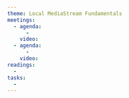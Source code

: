 ```yaml
---
theme: Local MediaStream Fundamentals
meetings:
  - agenda:
      -
    video:
  - agenda:
      -
    video:
readings:
  -
tasks:
  -
---
```

